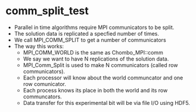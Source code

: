 # comm_split_test
* Parallel in time algorithms require MPI communicators to be split.
* The solution  data is replicated a specfied number of times.
* We call MPI_COMM_SPLIT to get a number of communicators
* The way this works:
  * MPI_COMM_WORLD is the same as Chombo_MPI::comm
  * We say we want to have N replications of the solution data.
  * MPI_Comm_Split is used to make N communicators (called row communicators).
  * Each processor will know about the world communcator and one row comunicator.
  * Each process knows its place in both the world and its row communcators.
  * Data transfer for this experimental bit will be via file I/O using HDF5.

